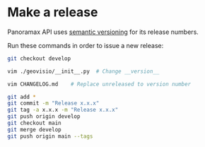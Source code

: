 # Make a release

Panoramax API uses [semantic versioning](https://semver.org/) for its release numbers.

Run these commands in order to issue a new release:

```bash
git checkout develop

vim ./geovisio/__init__.py	# Change __version__

vim CHANGELOG.md	# Replace unreleased to version number

git add *
git commit -m "Release x.x.x"
git tag -a x.x.x -m "Release x.x.x"
git push origin develop
git checkout main
git merge develop
git push origin main --tags
```
